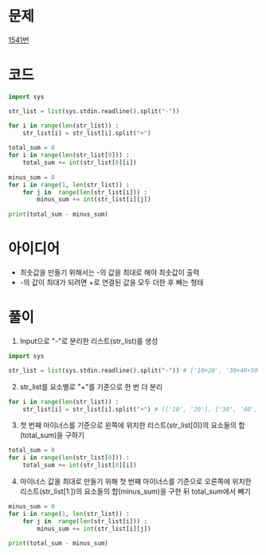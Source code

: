 # 문제
[1541번](https://www.acmicpc.net/problem/1541)

# 코드
```python
import sys

str_list = list(sys.stdin.readline().split("-"))

for i in range(len(str_list)) :
    str_list[i] = str_list[i].split("+")
    
total_sum = 0
for i in range(len(str_list[0])) :
    total_sum += int(str_list[0][i])
    
minus_sum = 0
for i in range(1, len(str_list)) :
    for j in  range(len(str_list[i])) :
        minus_sum += int(str_list[i][j])
        
print(total_sum - minus_sum)
```

# 아이디어
- 최솟값을 만들기 위해서는 -의 값을 최대로 해야 최솟값이 출력
- -의 값이 최대가 되려면 +로 연결된 값을 모두 더한 후 빼는 형태

# 풀이
1. Input으로 "-"로 분리한 리스트(str_list)를 생성
```python
import sys

str_list = list(sys.stdin.readline().split("-")) # ['10+20', '30+40+50', '60+70+80', '90']
```
2. str_list를 요소별로 "+"를 기준으로 한 번 더 분리
```python
for i in range(len(str_list)) :
    str_list[i] = str_list[i].split("+") # [['10', '20'], ['30', '40', '50'], ['60', '70', '80'], ['90']]
```
3. 첫 번째 마이너스를 기준으로 왼쪽에 위치한 리스트(str_list[0])의 요소들의 합(total_sum)을 구하기
```python
total_sum = 0
for i in range(len(str_list[0])) :
    total_sum += int(str_list[0][i])
```
4. 마이너스 값을 최대로 만들기 위해 첫 번째 마이너스를 기준으로 오른쪽에 위치한 리스트(str_list[1:])의 요소들의 합(minus_sum)을 구한 뒤 total_sum에서 빼기
```python
minus_sum = 0
for i in range(1, len(str_list)) :
    for j in  range(len(str_list[i])) :
        minus_sum += int(str_list[i][j])
        
print(total_sum - minus_sum)
```
